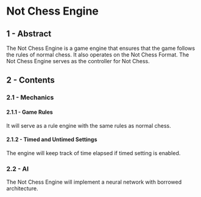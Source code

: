 # Not Chess Engine

## 1 - Abstract

The Not Chess Engine is a game engine that ensures that the game follows the rules of normal chess.
It also operates on the Not Chess Format.
The Not Chess Engine serves as the controller for Not Chess.

## 2 - Contents

### 2.1 - Mechanics

#### 2.1.1 - Game Rules

It will serve as a rule engine with the same rules as normal chess.

#### 2.1.2 - Timed and Untimed Settings

The engine will keep track of time elapsed if timed setting is enabled.

### 2.2 - AI

The Not Chess Engine will implement a neural network with borrowed architecture.